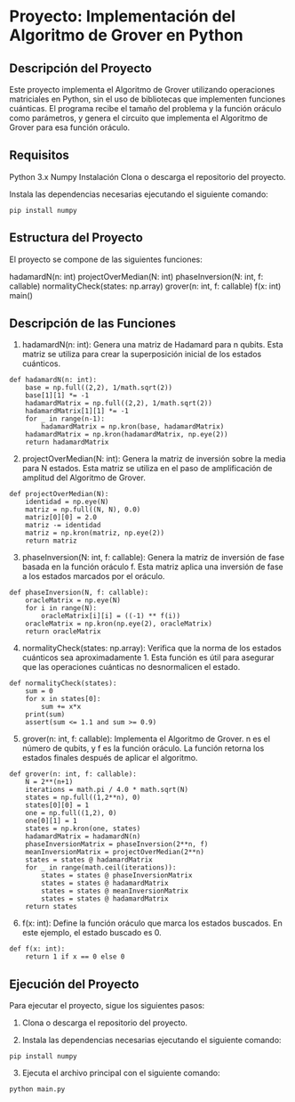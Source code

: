 # Proyecto: Implementación del Algoritmo de Grover en Python
## Descripción del Proyecto
Este proyecto implementa el Algoritmo de Grover utilizando operaciones matriciales en Python, sin el uso de bibliotecas que implementen funciones cuánticas. El programa recibe el tamaño del problema y la función oráculo como parámetros, y genera el circuito que implementa el Algoritmo de Grover para esa función oráculo.

## Requisitos
Python 3.x
Numpy
Instalación
Clona o descarga el repositorio del proyecto.

Instala las dependencias necesarias ejecutando el siguiente comando:
```{code}
pip install numpy
```

## Estructura del Proyecto
El proyecto se compone de las siguientes funciones:

hadamardN(n: int)
projectOverMedian(N: int)
phaseInversion(N: int, f: callable)
normalityCheck(states: np.array)
grover(n: int, f: callable)
f(x: int)
main()

## Descripción de las Funciones
1. hadamardN(n: int):
Genera una matriz de Hadamard para n qubits. Esta matriz se utiliza para crear la superposición inicial de los estados cuánticos.
```{code}
def hadamardN(n: int):
    base = np.full((2,2), 1/math.sqrt(2))
    base[1][1] *= -1
    hadamardMatrix = np.full((2,2), 1/math.sqrt(2))
    hadamardMatrix[1][1] *= -1
    for _ in range(n-1):
        hadamardMatrix = np.kron(base, hadamardMatrix)
    hadamardMatrix = np.kron(hadamardMatrix, np.eye(2))
    return hadamardMatrix
```
2. projectOverMedian(N: int):
Genera la matriz de inversión sobre la media para N estados. Esta matriz se utiliza en el paso de amplificación de amplitud del Algoritmo de Grover.
```{code}
def projectOverMedian(N):
    identidad = np.eye(N)
    matriz = np.full((N, N), 0.0)
    matriz[0][0] = 2.0
    matriz -= identidad
    matriz = np.kron(matriz, np.eye(2))
    return matriz
```

3. phaseInversion(N: int, f: callable):
Genera la matriz de inversión de fase basada en la función oráculo f. Esta matriz aplica una inversión de fase a los estados marcados por el oráculo.
```{code}
def phaseInversion(N, f: callable):
    oracleMatrix = np.eye(N)
    for i in range(N):
        oracleMatrix[i][i] = ((-1) ** f(i))
    oracleMatrix = np.kron(np.eye(2), oracleMatrix)
    return oracleMatrix
```
4. normalityCheck(states: np.array):
Verifica que la norma de los estados cuánticos sea aproximadamente 1. Esta función es útil para asegurar que las operaciones cuánticas no desnormalicen el estado.

```{code}
def normalityCheck(states):
    sum = 0
    for x in states[0]:
        sum += x*x
    print(sum)
    assert(sum <= 1.1 and sum >= 0.9)

```

5. grover(n: int, f: callable):
Implementa el Algoritmo de Grover. n es el número de qubits, y f es la función oráculo. La función retorna los estados finales después de aplicar el algoritmo.

```{code}
def grover(n: int, f: callable):
    N = 2**(n+1)
    iterations = math.pi / 4.0 * math.sqrt(N)
    states = np.full((1,2**n), 0)
    states[0][0] = 1
    one = np.full((1,2), 0)
    one[0][1] = 1
    states = np.kron(one, states)
    hadamardMatrix = hadamardN(n)
    phaseInversionMatrix = phaseInversion(2**n, f)
    meanInversionMatrix = projectOverMedian(2**n)
    states = states @ hadamardMatrix
    for _ in range(math.ceil(iterations)):
        states = states @ phaseInversionMatrix
        states = states @ hadamardMatrix
        states = states @ meanInversionMatrix
        states = states @ hadamardMatrix
    return states

```

6. f(x: int):
Define la función oráculo que marca los estados buscados. En este ejemplo, el estado buscado es 0.
```{code}
def f(x: int):
    return 1 if x == 0 else 0
```

## Ejecución del Proyecto
Para ejecutar el proyecto, sigue los siguientes pasos:

1. Clona o descarga el repositorio del proyecto.

2. Instala las dependencias necesarias ejecutando el siguiente comando:
```{code}
pip install numpy
```
3. Ejecuta el archivo principal con el siguiente comando:
```{code}
python main.py
```
